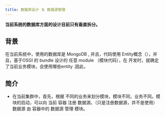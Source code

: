 ```yaml
---
title: 数据库设计 与 数据源管理
---
```


__当前系统的数据库方面的设计目前只有垂直拆分。__

## 背景

在当前系统中，使用的数据库是 MongoDB , 并且，代码使用 Entity概念（），并且，基于OSGI 的 bundle 设计的 任意 module （模块代码），在 开发时，就确定了当前业务模块，会使用哪些entity .因此，


## 简介

* 在当前集群中，首先，根据 不同的业务来划分模块，模块不同，业务不同。模块的启动，可以向 当前 容器 注册 数据源。（只是注册数据源，并不是使用） 数据源 由 容器中的 数据源 管理 模块。

